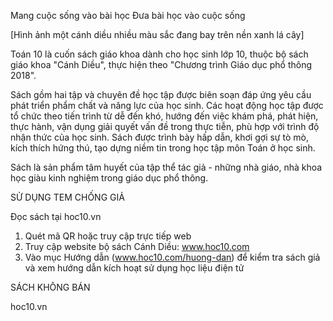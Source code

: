 Mang cuộc sống vào bài học
Đưa bài học vào cuộc sống

[Hình ảnh một cánh diều nhiều màu sắc đang bay trên nền xanh lá cây]

Toán 10 là cuốn sách giáo khoa dành cho học sinh lớp 10, thuộc bộ sách giáo khoa "Cánh Diều", thực hiện theo "Chương trình Giáo dục phổ thông 2018".

Sách gồm hai tập và chuyên đề học tập được biên soạn đáp ứng yêu cầu phát triển phẩm chất và năng lực của học sinh. Các hoạt động học tập được tổ chức theo tiến trình từ dễ đến khó, hướng đến việc khám phá, phát hiện, thực hành, vận dụng giải quyết vấn đề trong thực tiễn, phù hợp với trình độ nhận thức của học sinh. Sách được trình bày hấp dẫn, khơi gợi sự tò mò, kích thích hứng thú, tạo dựng niềm tin trong học tập môn Toán ở học sinh.

Sách là sản phẩm tâm huyết của tập thể tác giả - những nhà giáo, nhà khoa học giàu kinh nghiệm trong giáo dục phổ thông.

SỬ DỤNG TEM CHỐNG GIẢ

Đọc sách tại hoc10.vn

1. Quét mã QR hoặc truy cập trực tiếp web
2. Truy cập website bộ sách Cánh Diều:
www.hoc10.com
2. Vào mục Hướng dẫn (www.hoc10.com/huong-dan) để kiểm tra sách giả và xem hướng dẫn kích hoạt sử dụng học liệu điện tử

SÁCH KHÔNG BÁN

hoc10.vn